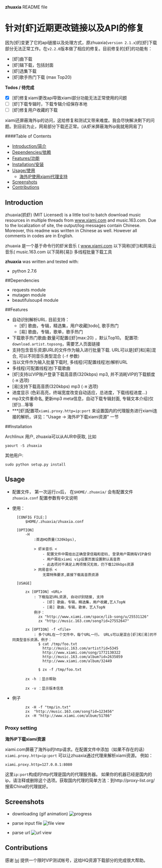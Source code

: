 **zhuaxia** README file
		
# 针对[虾]近期更改链接以及API的修复

因为[虾]变更了它的api链接以及处理方式，原zhuaxia(`version 2.1.x`)的[虾]下载部分无法正常工作。在`v2.2.0`版本做了相应的修复。目前修复的[虾]的功能有：

- [虾]曲下载
- [虾]辑下载，包括封面
- [虾]选集下载
- [虾]歌手热门下载 (max Top20)

**Todos / 待完成**

- [x] [虾]修复xiami更改api导致xiami部分功能无法正常使用的问题
- [ ] [虾]下载专辑时，下载专辑介绍保存本地
- [ ] [虾]修复用户收藏的下载

xiami还屏蔽海外ip的访问，这给修复和测试又带来难度。我会尽快解决剩下的问题。到目前为止，网易部分下载还正常。(从虾米屏蔽海外ip我就用网易了)


####Table of Contents

- [Introduction/简介](#introduction)
- [Dependencies/依赖](#dependencies)
- [Features/功能](#features)
- [Installation/安装](#installation)
- [Usage/使用](#usage)
	- [海外IP使用xiami代理支持](#proxy-setting)
- [Screenshots](#screenshots)
- [Contributions](#contributions)


## Introduction

zhuaxia(抓虾) (MIT Licensed) is a little tool to batch download music resources in multiple threads from www.xiami.com and music.163.com. Due to the localization of site, the output/log messages contain Chinese. Moreover, this readme was written in Chinese as well. However all comments in codes are in English.

zhuaxia 是一个基于命令行的虾米音乐 ( www.xiami.com 以下简称[虾])和网易云音乐( music.163.com 以下简称[易]) 多线程批量下载工具


**zhuaxia** was written and tested with:
- python 2.7.6


##Dependencies

- requests module
- mutagen module
- beautifulsoup4 module

##Features

- 自动识别解析URL. 目前支持：
	- [虾] 歌曲，专辑，精选集，用户收藏[todo], 歌手热门
	- [易] 歌曲，专辑，歌单，歌手热门
- 下载歌手热门歌曲:数量可配置([虾]max:20) ，默认Top10。 配置项: `download.artist.topsong`，需要艺人页面链接
- 支持包含音乐资源URL的文件作为输入进行批量下载. URL可以是[虾]和[易]混合, 可以不同音乐类型混合 (`-f` 参数)
- 当以文件作为输入批量下载时, 多线程(可配置线程池)解析URL
- 多线程(可配置线程池)下载歌曲
- [虾]支持以VIP账户登录下载高音质(320kbps) mp3, 并不消耗VIP的下载额度 (`-H` 选项)
- [易]支持下载高音质(320kbps) mp3 (`-H` 选项)
- 进度显示 (色彩高亮，终端宽度改变自动适应，总进度，下载线程进度...)
- mp3文件重命名, 更新mp3 meta信息，自动下载专辑封面, 专辑文本介绍(仅[虾])...等等
- ***[虾]配置项`xiami.proxy.http=ip:port` 来设置国内的代理服务进行xiami连接的解析。详见："Usage -> 海外IP下载xiami资源" 一节



##Installation

Archlinux 用户, zhuaxia可以从AUR中获取, 比如

	yaourt -S zhuaxia

其他用户:

	sudo python setup.py install

## Usage

- 配置文件， 第一次运行`zx`后， 在`$HOME/.zhuaxia/` 会有配置文件 `zhuaxia.conf` 配置参数有中文说明

- 使用：

			
		[CONFIG FILE:]   
			$HOME/.zhuaxia/zhuaxia.conf

		[OPTION] 
			-H    
				:首选HQ质量(320kbps), 

				> 虾米音乐 <
					- 配置文件中需给出正确登录信箱和密码, 登录用户需拥有VIP身份
					- 用户需在xiami vip设置页面设置默认高音质
					- 此选项对不满足上两项情况无效，仍下载128kbps资源
				> 网易音乐 <
					无需特殊要求,直接下载高音质资源

		[USAGE] 

			zx [OPTION] <URL>
				: 下载指定URL资源, 自动识别链接, 支持
					- [虾] 歌曲，专辑，精选集，用户收藏,艺人TopN
					- [易] 歌曲，专辑，歌单，艺人TopN
				例子： 
				  zx "http://www.xiami.com/space/lib-song/u/25531126"
				  zx "http://music.163.com/song?id=27552647"

			zx [OPTION] -f <file> 
				: 多个URL在一个文件中，每个URL一行。 URLs可以是混合[虾]和[易]的不同类型音乐资源。例子：
				  $ cat /tmp/foo.txt
					http://music.163.com/artist?id=5345
					http://www.xiami.com/song/1772130322
					http://music.163.com/album?id=2635059
					http://www.xiami.com/album/32449

				  $ zx -f /tmp/foo.txt

			zx -h ：显示帮助

			zx -v ：显示版本信息


- 例子

			zx -H -f "tmp/in.txt"
			zx  "http://music.163.com/song?id=123456"
			zx -H "http://www.xiami.com/album/51786"

### Proxy setting

**海外IP下载xiami资源**

xiami.com屏蔽了海外ip的http请求。在配置文件中添加（如果不存在的话）`xiami.proxy.http=ip:port` 可以让zhuaxia通过代理来解析xiami资源。
例如：

	xiami.proxy.http=127.0.0.1:8080

这里`ip:port`构成的http代理是国内的代理服务器。 如果你的机器已经是国内的ip，请注释或删除这个选项。获取国内代理的简单方法：到http://proxy-list.org/ 搜索China的代理就好。

## Screenshots

- downloading (gif animation)
![progress](https://raw.github.com/sk1418/sharedResources/master/zhuaxia/progress.gif)

- parse input file
![file view](https://raw.github.com/sk1418/sharedResources/master/zhuaxia/fileParse.gif)

- parse url
![url view](https://raw.github.com/sk1418/sharedResources/master/zhuaxia/urlParse.png)

## Contributions

感谢 [lyj](https://github.com/ly0) 提供一个限时VIP测试帐号，这给HQ资源下载部分的完成很大帮助。
